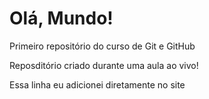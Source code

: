 # Olá, Mundo!
 Primeiro repositório do curso de Git e GitHub

 Reposditório criado durante uma aula ao vivo!

Essa linha eu adicionei diretamente no site
